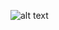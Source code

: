![alt text](https://sun9-88.userapi.com/impf/DgkfcNJNnhmIovNERx95iI7T9kCgQ2qxnAVVFQ/ikQb59TRMws.jpg?size=604x604&quality=96&sign=12cb9d097083213c34b538c405ea87e5&type=album)
